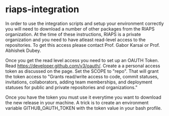 # riaps-integration

In order to use the integration scripts and setup your environment correctly you will need to download a number of other packages from the RIAPS organization. At the time of these instructions, RIAPS is a private organization and you need to have atleast read-level access to the repositories. To get this access please contact Prof. Gabor Karsai or Prof. Abhishek Dubey.

Once you get the read level access you need to set up an OAUTH Token.  Read https://developer.github.com/v3/oauth/. Create a a personal access token as discussed on the page. Set the SCOPE to "repo". That will grant the token access to "Grants read/write access to code, commit statuses, invitations, collaborators, adding team memberships, and deployment statuses for public and private repositories and organizations."

Once you have the token you must use it everytime you want to download the new release in your machine. A trick is to create an environment variable GITHUB_OAUTH_TOKEN with the token value in your bash profile.

